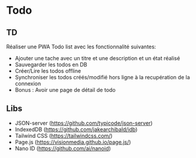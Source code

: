 # Todo

## TD

Réaliser une PWA Todo list avec les fonctionnalité suivantes:
* Ajouter une tache avec un titre et une description et un état réalisé
* Sauvegarder les todos en DB
* Créer/Lire les todos offline
* Synchroniser les todos créés/modifié hors ligne à la recupération de la connexion
* Bonus : Avoir une page de détail de todo

## Libs
* JSON-server (https://github.com/typicode/json-server)
* IndexedDB (https://github.com/jakearchibald/idb)
* Tailwind CSS (https://tailwindcss.com/)
* Page.js (https://visionmedia.github.io/page.js/)
* Nano ID (https://github.com/ai/nanoid)
